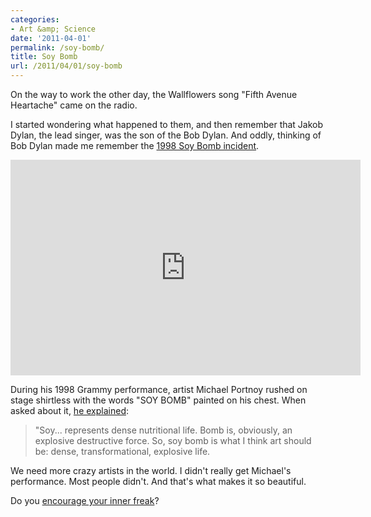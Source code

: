 ```yaml
---
categories:
- Art &amp; Science
date: '2011-04-01'
permalink: /soy-bomb/
title: Soy Bomb
url: /2011/04/01/soy-bomb
---
```


On the way to work the other day, the Wallflowers song "Fifth Avenue Heartache" came on the radio.

I started wondering what happened to them, and then remember that Jakob Dylan, the lead singer, was the son of the Bob Dylan. And oddly, thinking of Bob Dylan made me remember the <a href="https://www.youtube.com/watch?v=n_RIGzk3iTQ">1998 Soy Bomb incident</a>.

<p align="center"><iframe title="YouTube video player" width="560" height="345" src="https://www.youtube.com/embed/n_RIGzk3iTQ?rel=0" frameborder="0" allowfullscreen></iframe></p>

During his 1998 Grammy performance, artist Michael Portnoy rushed on stage shirtless with the words "SOY BOMB" painted on his chest. When asked about it, <a href="http://en.wikipedia.org/wiki/Michael_Portnoy">he explained</a>:

<blockquote>"Soy... represents dense nutritional life. Bomb is, obviously, an explosive destructive force. So, soy bomb is what I think art should be: dense, transformational, explosive life.</blockquote>

We need more crazy artists in the world. I didn't really get Michael's performance. Most people didn't. And that's what makes it so beautiful.

Do you <a href="http://www.google.com/url?sa=t&source=web&cd=1&ved=0CBYQFjAA&url=http%3A%2F%2Fwww.daverendall.typepad.com%2F&rct=j&q=freak%20factor&ei=ze9PTe6fEIXqgAfjlxU&usg=AFQjCNGdIlZ9J7hmsO-mO16PIKtdF64ySw&sig2=j9eq8Kdd4IPs_H80frSb6A&cad=rja">encourage your inner freak</a>?